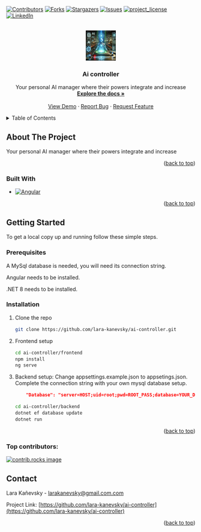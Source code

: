 <!-- Improved compatibility of back to top link: See: https://github.com/othneildrew/Best-README-Template/pull/73 -->

<a id="readme-top"></a>

<!--
*** Thanks for checking out the Best-README-Template. If you have a suggestion
*** that would make this better, please fork the repo and create a pull request
*** or simply open an issue with the tag "enhancement".
*** Don't forget to give the project a star!
*** Thanks again! Now go create something AMAZING! :D
-->

<!-- PROJECT SHIELDS -->
<!--
*** I'm using markdown "reference style" links for readability.
*** Reference links are enclosed in brackets [ ] instead of parentheses ( ).
*** See the bottom of this document for the declaration of the reference variables
*** for contributors-url, forks-url, etc. This is an optional, concise syntax you may use.
*** https://www.markdownguide.org/basic-syntax/#reference-style-links
-->

[![Contributors][contributors-shield]][contributors-url]
[![Forks][forks-shield]][forks-url]
[![Stargazers][stars-shield]][stars-url]
[![Issues][issues-shield]][issues-url]
[![project_license][license-shield]][license-url]
[![LinkedIn][linkedin-shield]][linkedin-url]

<!-- PROJECT LOGO -->
<br />
<div align="center">
  <a href="https://github.com/lara-kanevsky/ai-controller">
    <img src="images/logo.webp" alt="Logo" width="80" height="80">
  </a>

<h3 align="center">Ai controller</h3>

  <p align="center">
    Your personal AI manager where their powers integrate and increase
    <br />
    <a href="https://github.com/lara-kanevsky/ai-controller"><strong>Explore the docs »</strong></a>
    <br />
    <br />
    <a href="https://github.com/lara-kanevsky/ai-controller">View Demo</a>
    &middot;
    <a href="https://github.com/lara-kanevsky/ai-controller/issues/new?labels=bug&template=bug-report---.md">Report Bug</a>
    &middot;
    <a href="https://github.com/lara-kanevsky/ai-controller/issues/new?labels=enhancement&template=feature-request---.md">Request Feature</a>
  </p>
</div>

<!-- TABLE OF CONTENTS -->
<details>
  <summary>Table of Contents</summary>
  <ol>
    <li>
      <a href="#about-the-project">About The Project</a>
      <ul>
        <li><a href="#built-with">Built With</a></li>
      </ul>
    </li>
    <li>
      <a href="#getting-started">Getting Started</a>
      <ul>
        <li><a href="#prerequisites">Prerequisites</a></li>
        <li><a href="#installation">Installation</a></li>
      </ul>
    </li>
    <li><a href="#contact">Contact</a></li>
  </ol>
</details>

<!-- ABOUT THE PROJECT -->

## About The Project

Your personal AI manager where their powers integrate and increase

<p align="right">(<a href="#readme-top">back to top</a>)</p>

### Built With

- [![Angular][Angular.io]][Angular-url]

<p align="right">(<a href="#readme-top">back to top</a>)</p>

<!-- GETTING STARTED -->

## Getting Started

To get a local copy up and running follow these simple steps.

### Prerequisites

A MySql database is needed, you will need its connection string.

Angular needs to be installed.

.NET 8 needs to be installed.

### Installation

1.  Clone the repo
    ```sh
    git clone https://github.com/lara-kanevsky/ai-controller.git
    ```
2.  Frontend setup
    ```sh
    cd ai-controller/frontend
    npm install
    ng serve
    ```
3.  Backend setup:
    Change appsettings.example.json to appsetings.json. Complete the connection string with your own mysql database setup.
    ```json
        "Database": "server=HOST;uid=root;pwd=ROOT_PASS;database=YOUR_DB"
    ```
    ```sh
    cd ai-controller/backend
    dotnet ef database update
    dotnet run
    ```

<p align="right">(<a href="#readme-top">back to top</a>)</p>

### Top contributors:

<a href="https://github.com/lara-kanevsky/ai-controller/graphs/contributors">
  <img src="https://contrib.rocks/image?repo=lara-kanevsky/ai-controller" alt="contrib.rocks image" />
</a>

<!-- CONTACT -->

## Contact

Lara Kañevsky - larakanevsky@gmail.com.com

Project Link: [https://github.com/lara-kanevsky/ai-controller](https://github.com/lara-kanevsky/ai-controller)

<p align="right">(<a href="#readme-top">back to top</a>)</p>


[contributors-shield]: https://img.shields.io/github/contributors/lara-kanevsky/ai-controller.svg?style=for-the-badge
[contributors-url]: https://github.com/lara-kanevsky/ai-controller/graphs/contributors
[forks-shield]: https://img.shields.io/github/forks/lara-kanevsky/ai-controller.svg?style=for-the-badge
[forks-url]: https://github.com/lara-kanevsky/ai-controller/network/members
[stars-shield]: https://img.shields.io/github/stars/lara-kanevsky/ai-controller.svg?style=for-the-badge
[stars-url]: https://github.com/lara-kanevsky/ai-controller/stargazers
[issues-shield]: https://img.shields.io/github/issues/lara-kanevsky/ai-controller.svg?style=for-the-badge
[issues-url]: https://github.com/lara-kanevsky/ai-controller/issues
[license-shield]: https://img.shields.io/github/license/lara-kanevsky/ai-controller.svg?style=for-the-badge
[license-url]: https://github.com/lara-kanevsky/ai-controller/blob/master/LICENSE.txt
[linkedin-shield]: https://img.shields.io/badge/-LinkedIn-black.svg?style=for-the-badge&logo=linkedin&colorB=555
[linkedin-url]: https://linkedin.com/in/linkedin_username
[product-screenshot]: images/screenshot.png
[Next.js]: https://img.shields.io/badge/next.js-000000?style=for-the-badge&logo=nextdotjs&logoColor=white
[Next-url]: https://nextjs.org/
[React.js]: https://img.shields.io/badge/React-20232A?style=for-the-badge&logo=react&logoColor=61DAFB
[React-url]: https://reactjs.org/
[Vue.js]: https://img.shields.io/badge/Vue.js-35495E?style=for-the-badge&logo=vuedotjs&logoColor=4FC08D
[Vue-url]: https://vuejs.org/
[Angular.io]: https://img.shields.io/badge/Angular-DD0031?style=for-the-badge&logo=angular&logoColor=white
[Angular-url]: https://angular.io/
[Svelte.dev]: https://img.shields.io/badge/Svelte-4A4A55?style=for-the-badge&logo=svelte&logoColor=FF3E00
[Svelte-url]: https://svelte.dev/
[Laravel.com]: https://img.shields.io/badge/Laravel-FF2D20?style=for-the-badge&logo=laravel&logoColor=white
[Laravel-url]: https://laravel.com
[Bootstrap.com]: https://img.shields.io/badge/Bootstrap-563D7C?style=for-the-badge&logo=bootstrap&logoColor=white
[Bootstrap-url]: https://getbootstrap.com
[JQuery.com]: https://img.shields.io/badge/jQuery-0769AD?style=for-the-badge&logo=jquery&logoColor=white
[JQuery-url]: https://jquery.com
